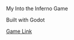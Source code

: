 My Into the Inferno Game

Built with Godot

[Game Link](https://drive.google.com/file/d/1dXruuYOJ3jVb0GhjRbCnUep0hQOgUE-y/view?usp=sharing)
